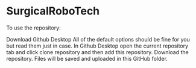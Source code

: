 # SurgicalRoboTech

To use the repository:

Download Github Desktop
All of the default options should be fine for you but read them just in case.
In Github Desktop open the current repository tab and click clone repository and then add this repository.
Download the repository. Files will be saved and uploaded in this GitHub folder.
